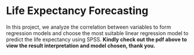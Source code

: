# Life Expectancy Forecasting
In this project, we analyze the correlation between variables to form regression models and choose the most suitable linear regression model to predict the life expectancy using SPSS. **Kindly check out the pdf above to view the result interpretation and model chosen, thank you.**


